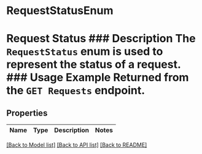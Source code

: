 # RequestStatusEnum

# Request Status ### Description The `RequestStatus` enum is used to represent the status of a request.  ### Usage Example Returned from the `GET Requests` endpoint.

## Properties

Name | Type | Description | Notes
------------ | ------------- | ------------- | -------------

[[Back to Model list]](../README.md#documentation-for-models) [[Back to API list]](../README.md#documentation-for-api-endpoints) [[Back to README]](../README.md)


